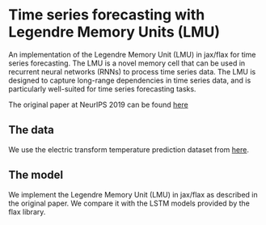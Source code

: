 # Time series forecasting with Legendre Memory Units (LMU)

An implementation of the Legendre Memory Unit (LMU) in jax/flax for time series forecasting. The LMU is a novel memory cell that can be used in recurrent neural networks (RNNs) to process time series data. The LMU is designed to capture long-range dependencies in time series data, and is particularly well-suited for time series forecasting tasks.

The original paper at NeurIPS 2019 can be found [here](https://proceedings.neurips.cc/paper/2019/file/952285b9b7e7a1be5aa7849f32ffff05-Paper.pdf)

## The data

We use the electric transform temperature prediction dataset from [here](https://github.com/zhouhaoyi/ETDataset).


## The model

We implement the Legendre Memory Unit (LMU) in jax/flax as described in the original paper. We compare it with the LSTM models provided by the flax library.